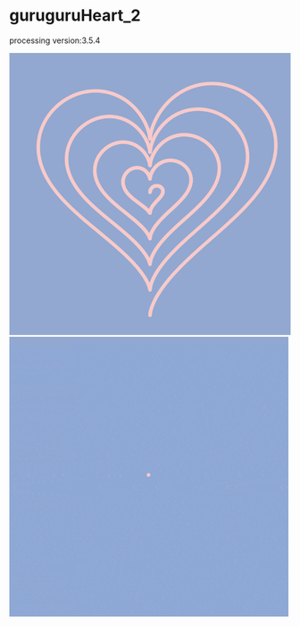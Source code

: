 # guruguruHeart_2
processing version:3.5.4  

![](https://github.com/yuyurigi/guruguruHeart_2/blob/main/201120.png)  
![](https://github.com/yuyurigi/guruguruHeart_2/blob/main/201120.gif)

